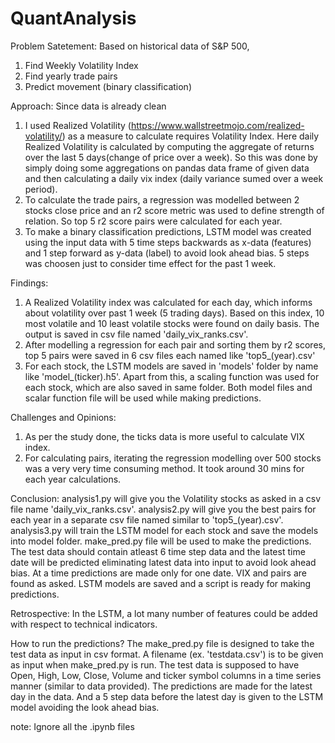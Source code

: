 # QuantAnalysis

Problem Satetement:
Based on historical data of S&P 500,
1. Find Weekly Volatility Index
2. Find yearly trade pairs
3. Predict movement (binary classification)

Approach:
Since data is already clean
1. I used Realized Volatility (https://www.wallstreetmojo.com/realized-volatility/) as a measure to calculate requires Volatility Index. Here daily Realized Volatility is calculated by computing the aggregate of returns over the last 5 days(change of price over a week). So this was done by simply doing some aggregations on pandas data frame of given data and then calculating a daily vix index (daily variance sumed over a week period).
2. To calculate the trade pairs, a regression was modelled between 2 stocks close price and an r2 score metric was used to define strength of relation. So top 5 r2 score pairs were calculated for each year.
3. To make a binary classification predictions, LSTM model was created using the input data with 5 time steps backwards as x-data (features) and 1 step forward as y-data (label) to avoid look ahead bias. 5 steps was choosen just to consider time effect for the past 1 week.

Findings:
1. A Realized Volatility index was calculated for each day, which informs about volatility over past 1 week (5 trading days). Based on this index, 10 most volatile and 10 least volatile stocks were found on daily basis. The output is saved in csv file named 'daily_vix_ranks.csv'.
2. After modelling a regression for each pair and sorting them by r2 scores, top 5 pairs were saved in 6 csv files each named like 'top5_(year).csv'
3. For each stock, the LSTM models are saved in 'models' folder by name like 'model_(ticker).h5'. Apart from this, a scaling function was used for each stock, which are also saved in same folder. Both model files and scalar function file will be used while making predictions.

Challenges and Opinions:
1. As per the study done, the ticks data is more useful to calculate VIX index.
2. For calculating pairs, iterating the regression modelling over 500 stocks was a very very time consuming method. It took around 30 mins for each year calculations.

Conclusion:
analysis1.py will give you the Volatility stocks as asked in a csv file name 'daily_vix_ranks.csv'.
analysis2.py will give you the best pairs for each year in a separate csv file named similar to 'top5_(year).csv'.
analysis3.py will train the LSTM model for each stock and save the models into model folder.
make_pred.py file will be used to make the predictions. The test data should contain atleast 6 time step data and the latest time date will be predicted eliminating latest data into input to avoid look ahead bias. At a time predictions are made only for one date.
VIX and pairs are found as asked. LSTM models are saved and a script is ready for making predictions.

Retrospective:
In the LSTM, a lot many number of features could be added with respect to technical indicators.


How to run the predictions?
The make_pred.py file is designed to take the test data as input in csv format. A filename (ex. 'testdata.csv') is to be given as input when make_pred.py is run. The test data is supposed to have Open, High, Low, Close, Volume and ticker symbol columns in a time series manner (similar to data provided). The predictions are made for the latest day in the data. And a 5 step data before the latest day is given to the LSTM model avoiding the look ahead bias.

note: Ignore all the .ipynb files
